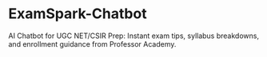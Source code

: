 # ExamSpark-Chatbot
AI Chatbot for UGC NET/CSIR Prep: Instant exam tips, syllabus breakdowns, and enrollment guidance from Professor Academy.
